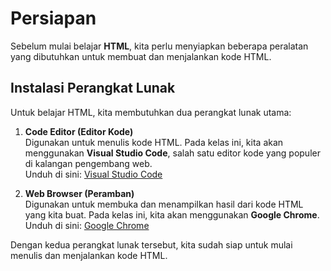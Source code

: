 # Persiapan

Sebelum mulai belajar **HTML**, kita perlu menyiapkan beberapa peralatan yang dibutuhkan untuk membuat dan menjalankan kode HTML.

## Instalasi Perangkat Lunak

Untuk belajar HTML, kita membutuhkan dua perangkat lunak utama:

1. **Code Editor (Editor Kode)**  
   Digunakan untuk menulis kode HTML. Pada kelas ini, kita akan menggunakan **Visual Studio Code**, salah satu editor kode yang populer di kalangan pengembang web.  
   Unduh di sini: [Visual Studio Code](https://code.visualstudio.com/)

2. **Web Browser (Peramban)**  
   Digunakan untuk membuka dan menampilkan hasil dari kode HTML yang kita buat. Pada kelas ini, kita akan menggunakan **Google Chrome**.  
   Unduh di sini: [Google Chrome](https://www.google.com/chrome/)

Dengan kedua perangkat lunak tersebut, kita sudah siap untuk mulai menulis dan menjalankan kode HTML.

